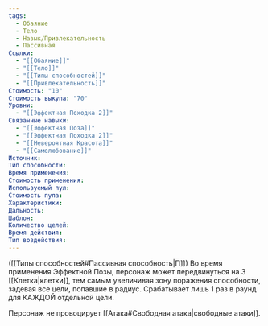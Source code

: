 ```yaml
---
tags:
  - Обаяние
  - Тело
  - Навык/Привлекательность
  - Пассивная
Ссылки:
  - "[[Обаяние]]"
  - "[[Тело]]"
  - "[[Типы способностей]]"
  - "[[Привлекательность]]"
Стоимость: "10"
Стоимость выкупа: "70"
Уровни:
  - "[[Эффектная Походка 2]]"
Связанные навыки:
  - "[[Эффектная Поза]]"
  - "[[Эффектная Походка 2]]"
  - "[[Невероятная Красота]]"
  - "[[Самолюбование]]"
Источник:
Тип способности:
Время применения:
Стоимость применения:
Используемый пул:
Стоимость пула:
Характеристики:
Дальность:
Шаблон:
Количество целей:
Время действия:
Тип воздействия:
---
```

([[Типы способностей#Пассивная способность|П]]) Во время применения Эффектной Позы, персонаж может передвинуться на 3 [[Клетка|клетки]], тем самым увеличивая зону поражения способности, задевая все цели, попавшие в радиус. Срабатывает лишь 1 раз в раунд для КАЖДОЙ отдельной цели. 

Персонаж не провоцирует [[Атака#Свободная атака|свободные атаки]].